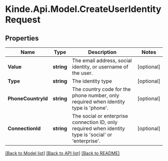 # Kinde.Api.Model.CreateUserIdentityRequest

## Properties

Name | Type | Description | Notes
------------ | ------------- | ------------- | -------------
**Value** | **string** | The email address, social identity, or username of the user. | [optional] 
**Type** | **string** | The identity type | [optional] 
**PhoneCountryId** | **string** | The country code for the phone number, only required when identity type is &#39;phone&#39;. | [optional] 
**ConnectionId** | **string** | The social or enterprise connection ID, only required when identity type is &#39;social&#39; or &#39;enterprise&#39;. | [optional] 

[[Back to Model list]](../README.md#documentation-for-models) [[Back to API list]](../README.md#documentation-for-api-endpoints) [[Back to README]](../README.md)

